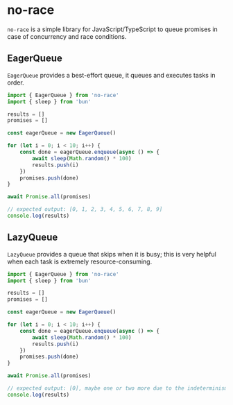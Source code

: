 # no-race

`no-race` is a simple library for JavaScript/TypeScript to queue promises in case of concurrency and race conditions.

## EagerQueue

`EagerQueue` provides a best-effort queue, it queues and executes tasks in order.

```typescript
import { EagerQueue } from 'no-race'
import { sleep } from 'bun'

results = []
promises = []

const eagerQueue = new EagerQueue()

for (let i = 0; i < 10; i++) {
    const done = eagerQueue.enqueue(async () => {
        await sleep(Math.random() * 100)
        results.push(i)
    })
    promises.push(done)
}

await Promise.all(promises)

// expected output: [0, 1, 2, 3, 4, 5, 6, 7, 8, 9]
console.log(results)
```

## LazyQueue

`LazyQueue` provides a queue that skips when it is busy; this is very helpful when each task is extremely resource-consuming.


```typescript
import { EagerQueue } from 'no-race'
import { sleep } from 'bun'

results = []
promises = []

const eagerQueue = new EagerQueue()

for (let i = 0; i < 10; i++) {
    const done = eagerQueue.enqueue(async () => {
        await sleep(Math.random() * 100)
        results.push(i)
    })
    promises.push(done)
}

await Promise.all(promises)

// expected output: [0], maybe one or two more due to the indeterminism of `random` 
console.log(results)
```
